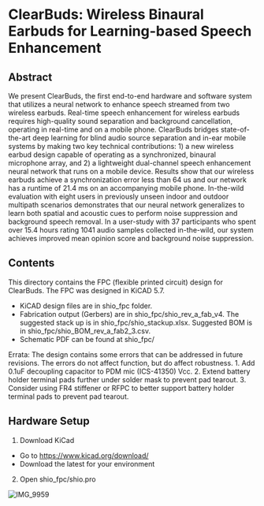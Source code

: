 # ClearBuds: Wireless Binaural Earbuds for Learning-based Speech Enhancement

## Abstract
We present ClearBuds, the first  end-to-end hardware and software system that utilizes a neural network to enhance speech streamed from two wireless earbuds. Real-time speech enhancement for wireless earbuds  requires high-quality sound separation and background  cancellation, operating in real-time and on a mobile phone.  ClearBuds bridges state-of-the-art deep learning for blind audio source separation and in-ear mobile systems by making two key technical  contributions: 1) a new wireless earbud design capable of operating as a synchronized, binaural microphone array, and 2) a lightweight dual-channel speech enhancement neural network that runs on a mobile device. Results show that our wireless earbuds  achieve a  synchronization error less than 64 us and
our network has a runtime of 21.4 ms on an accompanying mobile phone. In-the-wild evaluation with eight users in  previously unseen indoor and outdoor multipath scenarios demonstrates that our neural network generalizes to learn both spatial and acoustic cues to  perform noise suppression and background speech removal. In a  user-study with 37 participants  who spent over 15.4  hours rating  1041   audio samples collected in-the-wild, our system achieves improved mean opinion score and background   noise  suppression.

## Contents
This directory contains the FPC (flexible printed circuit) design for ClearBuds. The FPC was designed in KiCAD 5.7.

- KiCAD design files are in shio_fpc folder.
- Fabrication output (Gerbers) are in shio_fpc/shio_rev_a_fab_v4. The suggested stack up is in shio_fpc/shio_stackup.xlsx. Suggested BOM is in shio_fpc/shio_BOM_rev_a_fab2_3.csv.
- Schematic PDF can be found at shio_fpc/

Errata: The design contains some errors that can be addressed in future revisions. The errors do not affect function, but do affect robustness. 1. Add 0.1uF decoupling capacitor to PDM mic (ICS-41350) Vcc. 2. Extend battery holder terminal pads further under solder mask to prevent pad tearout. 3. Consider using FR4 stiffener or RFPC to better support battery holder terminal pads to prevent pad tearout.


## Hardware Setup
1. Download KiCad
-  Go to https://www.kicad.org/download/
-  Download the latest for your environment
2. Open shio_fpc/shio.pro

![IMG_9959](https://user-images.githubusercontent.com/5505118/166155906-9f28a4dc-42b7-4920-86ec-815f177feb5e.jpeg)

